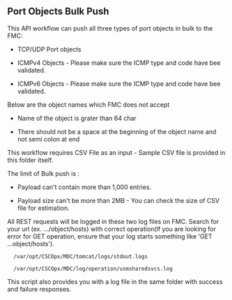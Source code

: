 ## Port Objects Bulk Push
This API workflow can push all three types of port objects in bulk to the FMC:

- TCP/UDP Port objects

- ICMPv4 Objects - Please make sure the ICMP type and code have bee validated.

- ICMPv6 Objects - Please make sure the ICMP type and code have bee validated.

Below are the object names which FMC does not accept

- Name of the object is grater than 64 char

- There should not be a space at the beginning of the object name and not semi colon at end


This workflow requires CSV File as an input - Sample CSV file is provided in this folder itself.

The limit of Bulk push is :

- Payload can't contain more than 1,000 entries.

- Payload size can't be more than 2MB - You can check the size of CSV file for estimation.

All REST requests will be logged in these two log files on FMC. Search for your url (ex. .../object/hosts) with 
correct operation(If you are looking for error for GET operation, ensure that your log starts something like 
'GET ...object/hosts').

```
  /var/opt/CSCOpx/MDC/tomcat/logs/stdout.logs
  
  /var/opt/CSCOpx/MDC/log/operation/usmsharedsvcs.log
```  
  
This script also provides you with a log file in the same folder with success and failure responses.

